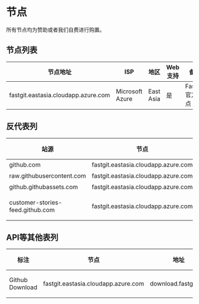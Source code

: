 # 节点

所有节点均为赞助或者我们自费进行购置。

## 节点列表

| 节点地址 | ISP | 地区 | Web支持 | 备注 |
| ------- | --- | ---- | ------- | --- |
| fastgit.eastasia.cloudapp.azure.com | Microsoft Azure | East Asia | 是 | FastGit 官方节点 |

## 反代表列

| 站源 | 节点 | 地址 | 缓存 |
| ---- | --- | ---- | ---- |
| github.com | fastgit.eastasia.cloudapp.azure.com | hub.fastgit.org | 无 |
| raw.githubusercontent.com | fastgit.eastasia.cloudapp.azure.com | raw.fastgit.org | 无 |
| github.githubassets.com | fastgit.eastasia.cloudapp.azure.com | assets.fastgit.org | 无 |
| customer-stories-feed.github.com | fastgit.eastasia.cloudapp.azure.com | customer-stories-feed.fastgit.org | 60 分钟 |

## API等其他表列

| 标注 | 节点 | 地址 | 缓存 |
| ---- | --- | ---- | ---- |
| Github Download | fastgit.eastasia.cloudapp.azure.com | download.fastgit.org | 480 分钟 |
